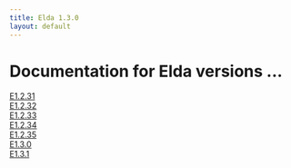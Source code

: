 ```yaml
---
title: Elda 1.3.0
layout: default
---
```


Documentation for Elda versions ...
===================================

<div><a href="E1.2.31">E1.2.31</a></div>
<div><a href="E1.2.32">E1.2.32</a></div>
<div><a href="E1.2.33">E1.2.33</a></div>
<div><a href="E1.2.34">E1.2.34</a></div>
<div><a href="E1.2.35">E1.2.35</a></div>
<div><a href="E1.3.0">E1.3.0</a></div>
<div><a href="E1.3.1">E1.3.1</a></div>



